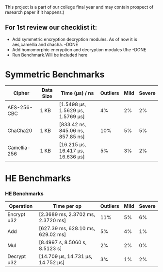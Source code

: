 This project is a part of our college final year and may contain prospect of research paper if it happens:)

## For 1st review our checklist it:

- Add symmetric encryption decryption modules. As of now it is aes,camellia and chacha. -DONE
- Add homomorphic encryption and decryption modules tfhe -DONE
- Run Benchmark.Will be included here

# Symmetric Benchmarks

| Cipher       | Data Size | Time (µs) / ns                    | Outliers | Mild | Severe |
| ------------ | --------- | --------------------------------- | -------- | ---- | ------ |
| AES-256-CBC  | 1 KB      | [1.5498 µs, 1.5629 µs, 1.5769 µs] | 4%       | 2%   | 2%     |
| ChaCha20     | 1 KB      | [833.42 ns, 845.06 ns, 857.85 ns] | 10%      | 5%   | 5%     |
| Camellia-256 | 1 KB      | [16.215 µs, 16.417 µs, 16.636 µs] | 5%       | 3%   | 2%     |

# HE Benchmarks

### HE Benchmarks

| Operation    | Time per op                              | Outliers | Mild | Severe |
|--------------|------------------------------------------|----------|------|--------|
| Encrypt u32  | [2.3689 ms, 2.3702 ms, 2.3720 ms]        | 11%      | 5%   | 6%     |
| Add          | [627.39 ms, 628.10 ms, 629.02 ms]        | 5%       | 4%   | 1%     |
| Mul          | [8.4997 s, 8.5060 s, 8.5123 s]           | 2%       | 2%   | 0%     |
| Decrypt u32  | [14.709 µs, 14.731 µs, 14.752 µs]        | 3%       | 1%   | 2%     |
